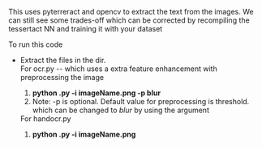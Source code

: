 This uses pyterreract and opencv to extract the text from the images. 
We can still see some trades-off which can be corrected by recompiling the tessertact NN and training it with your dataset

To run this code
<ul> 
  <li>Extract the files in the dir. </li>
  For ocr.py -- which uses a extra feature enhancement with preprocessing the image
  <ol>
  <li> <b> python <fileName>.py -i imageName.png -p blur</b> </li>
  <li>Note: -p is optional. Default value for preprocessing is threshold. which can be changed to <i>blur</i> by using the argument</li>
  </ol>
  For handocr.py
<ol>
  <li> <b> python <fileName>.py -i imageName.png</b> </li>
  </ol>
 </ul>
